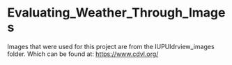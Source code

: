 # Evaluating_Weather_Through_Images

Images that were used for this project are from the IUPUIdrview_images folder.
Which can be found at: https://www.cdvl.org/
